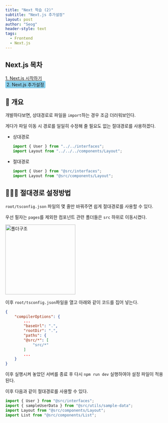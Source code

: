 ```yaml
---
title: "Next 학습 (2)"
subtitle: "Next.js 추가설정"
layout: post
author: "Seog"
header-style: text
tags:
  - Frontend
  - Next.js
---
```


## Next.js 목차

<a href="https://leon-dunamu.github.io/2021/04/05/next-1">1. Next.js 시작하기</a><br/>
<span style="background-color:skyblue; padding: 3px 4px; border-radius: 3px;">2. Next.js 추가설정</span>

## 🧶 개요

개발하다보면, 상대경로로 파일을 `import`하는 경우 조금 더러워보인다.

게다가 파일 이동 시 경로를 일일히 수정해 줄 필요도 없는 절대경로를 사용하겠다.

- 상대경로

  ```javascript
  import { User } from "../../interfaces";
  import Layout from "../../../components/Layout";
  ```

- 절대경로

  ```javascript
  import { User } from "@src/interfaces";
  import Layout from "@src/components/Layout";
  ```

## 💁🏻‍♂️ 절대경로 설정방법

`root/tsconfig.json` 파일의 몇 줄만 바꿔주면 쉽게 절대경로를 사용할 수 있다.

우선 필자는 `pages`를 제외한 컴포넌트 관련 폴더들은 `src` 하위로 이동시켰다.

<img src="https://user-images.githubusercontent.com/49581472/113562421-01aba980-9641-11eb-9be9-f14be0974f1e.png" alt="폴더구조" width="220px">

이후 `root/tsconfig.json`파일을 열고 아래와 같이 코드를 집어 넣는다.

```json
{
    "compilerOptions": {
        ...
        "baseUrl": ".",
        "rootDir": ".",
        "paths": {
        "@src/*": [
            "src/*"
        ]
        ...
    }
}
```

이후 실행시켜 놓았던 서버를 종료 후 다시 `npm run dev` 실행하여야 설정 파일이 적용된다.

이후 다음과 같이 절대경로를 사용할 수 있다.

```javascript
import { User } from "@src/interfaces";
import { sampleUserData } from "@src/utils/sample-data";
import Layout from "@src/components/Layout";
import List from "@src/components/List";
```
